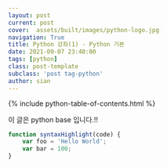 ```yaml
---
layout: post
current: post
cover:  assets/built/images/python-logo.jpg
navigation: True
title: Python 강좌(1) - Python 기본
date: 2021-09-07 23:40:00
tags: [python]
class: post-template
subclass: 'post tag-python'
author: sian
---
```

{% include python-table-of-contents.html %}

이 글은 python base 입니다.!!

~~~javascript
function syntaxHighlight(code) {
    var foo = 'Hello World';
    var bar = 100;
}
~~~